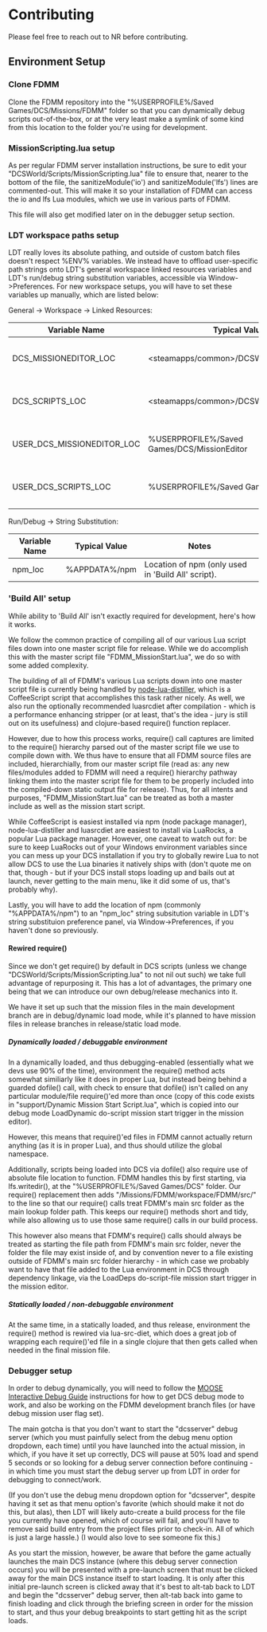 # Contributing

Please feel free to reach out to NR before contributing.

## Environment Setup

### Clone FDMM

Clone the FDMM repository into the "%USERPROFILE%/Saved Games/DCS/Missions/FDMM" folder so that you can dynamically debug scripts out-of-the-box, or at the very least make a symlink of some kind from this location to the folder you're using for development.

### MissionScripting.lua setup

As per regular FDMM server installation instructions, be sure to edit your "DCSWorld/Scripts/MissionScripting.lua" file to ensure that, nearer to the bottom of the file, the sanitizeModule('io') and sanitizeModule('lfs') lines are commented-out. This will make it so your installation of FDMM can access the io and lfs Lua modules, which we use in various parts of FDMM.

This file will also get modified later on in the debugger setup section.

### LDT workspace paths setup

LDT really loves its absolute pathing, and outside of custom batch files doesn't respect %ENV% variables. We instead have to offload user-specific path strings onto LDT's general workspace linked resources variables and LDT's run/debug string substitution variables, accessible via Window->Preferences. For new workspace setups, you will have to set these variables up manually, which are listed below:

General -> Workspace -> Linked Resources:

| Variable Name | Typical Value | Notes |
| --- | --- | --- |
| DCS_MISSIONEDITOR_LOC | <steamapps/common>/DCSWorld/MissionEditor | Main DCS installation MissionEditor folder. |
| DCS_SCRIPTS_LOC | <steamapps/common>/DCSWorld/Scripts | Main DCS installation Scripts folder. |
| USER_DCS_MISSIONEDITOR_LOC | %USERPROFILE%/Saved Games/DCS/MissionEditor | User saved games DCS MissionEditor folder. |
| USER_DCS_SCRIPTS_LOC | %USERPROFILE%/Saved Games/DCS/Scripts | User saved games DCS Scripts folder. |

Run/Debug -> String Substitution:

| Variable Name | Typical Value | Notes |
| --- | --- | --- |
| npm_loc | %APPDATA%/npm | Location of npm (only used in 'Build All' script). |

### 'Build All' setup

While ability to 'Build All' isn't exactly required for development, here's how it works.

We follow the common practice of compiling all of our various Lua script files down into one master script file for release. While we do accomplish this with the master script file "FDMM_MissionStart.lua", we do so with some added complexity.

The building of all of FDMM's various Lua scripts down into one master script file is currently being handled by [node-lua-distiller](https://github.com/yi/node-lua-distiller), which is a CoffeeScript script that accomplishes this task rather nicely. As well, we also run the optionally recommended luasrcdiet after compilation - which is a performance enhancing stripper (or at least, that's the idea - jury is still out on its usefulness) and clojure-based require() function replacer.

However, due to how this process works, require() call captures are limited to the require() hierarchy parsed out of the master script file we use to compile down with. We thus have to ensure that all FDMM source files are included, hierarchially, from our master script file (read as: any new files/modules added to FDMM will need a require() hierarchy pathway linking them into the master script file for them to be properly included into the compiled-down static output file for release). Thus, for all intents and purposes, "FDMM_MissionStart.lua" can be treated as both a master include as well as the mission start script.

While CoffeeScript is easiest installed via npm (node package manager), node-lua-distiller and luasrcdiet are easiest to install via LuaRocks, a popular Lua package manager. However, one caveat to watch out for: be sure to keep LuaRocks out of your Windows environment variables since you can mess up your DCS installation if you try to globally rewire Lua to not allow DCS to use the Lua binaries it natively ships with (don't quote me on that, though - but if your DCS install stops loading up and bails out at launch, never getting to the main menu, like it did some of us, that's probably why).

Lastly, you will have to add the location of npm (commonly "%APPDATA%/npm") to an "npm_loc" string subsitution variable in LDT's string substituion preference panel, via Window->Preferences, if you haven't done so previously.

#### Rewired require()

Since we don't get require() by default in DCS scripts (unless we change "DCSWorld/Scripts/MissionScripting.lua" to not nil out such) we take full advantage of repurposing it. This has a lot of advantages, the primary one being that we can introduce our own debug/release mechanics into it.

We have it set up such that the mission files in the main development branch are in debug/dynamic load mode, while it's planned to have mission files in release branches in release/static load mode.

##### Dynamically loaded / debuggable environment

In a dynamically loaded, and thus debugging-enabled (essentially what we devs use 90% of the time), environment the require() method acts somewhat similiarly like it does in proper Lua, but instead being behind a guarded dofile() call, with check to ensure that dofile() isn't called on any particular module/file require()'ed more than once (copy of this code exists in "support/Dynamic Mission Start Script.lua", which is copied into our debug mode LoadDynamic do-script mission start trigger in the mission editor).

However, this means that require()'ed files in FDMM cannot actually return anything (as it is in proper Lua), and thus should utilize the global namespace.

Additionally, scripts being loaded into DCS via dofile() also require use of absolute file location to function. FDMM handles this by first starting, via lfs.writedir(), at the "%USERPROFILE%/Saved Games/DCS" folder. Our require() replacement then adds "/Missions/FDMM/workspace/FDMM/src/" to the line so that our require() calls treat FDMM's main src folder as the main lookup folder path. This keeps our require() methods short and tidy, while also allowing us to use those same require() calls in our build process.

This however also means that FDMM's require() calls should always be treated as starting the file path from FDMM's main src folder, never the folder the file may exist inside of, and by convention never to a file existing outside of FDMM's main src folder hierarchy - in which case we probably want to have that file added to the Lua environment in DCS through dependency linkage, via the LoadDeps do-script-file mission start trigger in the mission editor.

##### Statically loaded / non-debuggable environment

At the same time, in a statically loaded, and thus release, environment the require() method is rewired via lua-src-diet, which does a great job of wrapping each require()'ed file in a single clojure that then gets called when needed in the final mission file.

### Debugger setup

In order to debug dynamically, you will need to follow the [MOOSE Interactive Debug Guide](https://flightcontrol-master.github.io/MOOSE_DOCS/Interactive_Debug_Guide.html) instructions for how to get DCS debug mode to work, and also be working on the FDMM development branch files (or have debug mission user flag set).

The main gotcha is that you don't want to start the "dcsserver" debug server (which you must painfully select from the debug menu option dropdown, each time) until you have launched into the actual mission, in which, if you have it set up correctly, DCS will pause at 50% load and spend 5 seconds or so looking for a debug server connection before continuing - in which time you must start the debug server up from LDT in order for debugging to connect/work.

(If you don't use the debug menu dropdown option for "dcsserver", despite having it set as that menu option's favorite (which should make it not do this, but alas), then LDT will likely auto-create a build process for the file you currently have opened, which of course will fail, and you'll have to remove said build entry from the project files prior to check-in. All of which is just a large hassle.) (I would also love to see someone fix this.)

As you start the mission, however, be aware that before the game actually launches the main DCS instance (where this debug server connection occurs) you will be presented with a pre-launch screen that must be clicked away for the main DCS instance itself to start loading. It is only after this initial pre-launch screen is clicked away that it's best to alt-tab back to LDT and begin the "dcsserver" debug server, then alt-tab back into game to finish loading and click through the briefing screen in order for the mission to start, and thus your debug breakpoints to start getting hit as the script loads.
